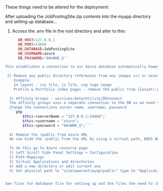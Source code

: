 These things need to be altered for the deployment: 

After uploading the JobPostingSite.zip contents into the myapp directory and setting up database...

1) Access the .env file in the root directory and alter to this: 
```php DB_CONNECTION=mysql
      DB_HOST=127.0.0.1
      DB_PORT=54668
      DB_DATABASE=JobPostingSite
      DB_USERNAME=azure
      DB_PASSWORD='6#vWHD_$'`

This establishes a connection to our Azure database automatically however we must use the Azure connection string. 
  
 2) Remove any public directory references from any images src or asset calls. 
    Example: 
    In layout - css file, js file, svg logo image
    Profile & Portfolio index pages - remove the public from {{asset('public/profile_pics/)}} for the profile images
    
  3) Affinity Groups - services/data/Utility/DbConnect
  The affinity groups uses a separate connection to the DB so we need to alter the connection to the azure DB 
  Change the connections server name, username, password 
  ```php
        $this->serverName = "127.0.0.1:54668";
        $this->username = "azure";
        $this->password = "6#vWHD_$";```
        
  4) Remove the /public from azure URL 
  We can hide the /public from the URL by using a virtual path, DOES NOT REMOVE BUT HIDES/REPLACES IT 
  
  To do this go to Azure resource page
  1) Left Scroll Side Panel Settings > Configuration
  2) Path Mappings 
  3) Virtual Applications and directories 
  4) Add a new directory or edit current one 
  5) Set physical path to "site\wwwroot\myap\public" type to "Application" and Virtual Path to "/" 


See files for database file for setting up and the files the need to change
        
  
    
